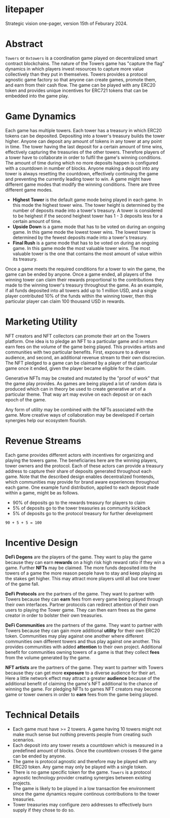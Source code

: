# litepaper

Strategic vision one-pager, version 15th of Feburary 2024.

# Abstract

`Towers` or `0xtowers` is a coordination game played on decentralized smart
contract blockchains. The nature of the Towers game has "capture the flag"
dynamics in which players invest resources to capture more value collectively
than they put in themselves. Towers provides a protocol agnostic game factory so
that anyone can create games, promote them, and earn from their cash flow. The
game can be played with any ERC20 token and provides unique incentives for
ERC721 tokens that can be embedded into the game play.

# Game Dynamics

Each game has multiple towers. Each tower has a treasury in which ERC20 tokens
can be deposited. Depositing into a tower's treasury builds the tower higher.
Anyone can deposit any amount of tokens in any tower at any point in time. The
tower having the last deposit for a certain amount of time wins, effectively
capturing the treasuries of the other towers. Therefore players of a tower have
to collaborate in order to fulfil the game's winning conditions. The amount of
time during which no more deposits happen is configured with a countdown in
number of blocks. Anyone making a deposit into any tower is always resetting the
countdown, effectively continuing the game and preventing the currently leading
tower to win. A game might have different game modes that modify the winning
conditions. There are three different game modes.

* **Highest Tower** is the default game mode being played in each game. In this
  mode the highest tower wins. The tower height is determined by the number of
  deposits made into a tower's treasury. A tower is considered to be heighest if
  the second heighest tower has 1 - 3 deposits less for a certain amount of time.
* **Upside Down** is a game mode that has to be voted on during an ongoing game.
  In this game mode the lowest tower wins. The lowest tower is determined by the
  fewest deposits made into a tower's treasury.
* **Final Rush** is a game mode that has to be voted on during an ongoing game.
  In this game mode the most valuable tower wins. The most valuable tower is the
  one that contains the most amount of value within its treasury.

Once a game meets the required conditions for a tower to win the game, the game
can be ended by anyone. Once a game ended, all players of the winning tower can
claim their rewards proportional to the contributions they made to the winning
tower's treasury throughout the game. As an example, if all funds deposited into
all towers add up to 1 million USD, and a single player contributed 10% of the
funds within the winning tower, then this particular player can claim 100
thousand USD in rewards.

# Marketing Utility

NFT creators and NFT collectors can promote their art on the Towers platform.
One idea is to pledge an NFT to a particular game and in return earn fees on the
volume of the game being played. This provides artists and communities with two
particular benefits. First, exposure to a diverse audience, and second, an
additional revenue stream to their own discrecion. The NFT pledged to a game can
be claimed by a player of that particular game once it ended, given the player
became eligible for the claim.

Generative NFTs may be created and mutated by the "proof of work" that the game
play provides. As games are being played a lot of random data is produced which
can in theory be used to create generative art of a particular theme. That way
art may evolve on each deposit or on each epoch of the game.

Any form of utility may be combined with the NFTs associated with the game. More
creative ways of collaboration may be developed if certain synergies help our
ecosystem flourish.

# Revenue Streams

Each game provides different actors with incentives for organizing and playing
the towers game. The beneficiaries here are the winning players, tower owners
and the protocol. Each of these actors can provide a treasury address to capture
their share of deposits generated throughout each game. Note that the described
design enables decentralized frontends, which communities may provide for brand
aware experiences throughout each game. One example fund distribution, applied
to each deposit made within a game, might be as follows.

* 90% of deposits go to the rewards treasury for players to claim
*  5% of deposits go to the tower treasuries as community kickback
*  5% of deposits go to the protocol treasury for further development

```
90 + 5 + 5 = 100
```

# Incentive Design

**DeFi Degens** are the players of the game. They want to play the game because
they can earn **rewards** on a high risk high reward ratio if they win a game.
Further **NFTs** may be claimed. The more funds deposited into the towers of a
game the more reason people have to stay and keep playing as the stakes get
higher. This may attract more players until all but one tower of the game fall.

**DeFi Protocols** are the partners of the game. They want to partner with
Towers because they can **earn** fees from every game being played through their
own interfaces. Partner protocols can redirect attention of their own users to
playing the Tower game. They can then earn frees as the game creator in order to
bolster their own treasuries.

**DeFi Communities** are the partners of the game. They want to partner with
Towers because they can gain more additional **utility** for their own ERC20
token. Communities may play against one another where different communities own
different towers and thus play against one another. This provides communities
with added **attention** to their own project. Additional benefit for
communities owning towers of a game is that they collect **fees** from the
volume generated by the game.

**NFT artists** are the partners of the game. They want to partner with Towers
because they can get more **exposure** to a diverse audience for their art. Here
a little network effect may attract a greater **audience** because of the
additional benefit of claiming the game's NFT additional to the chance of
winning the game. For pledging NFTs to games NFT creators may become game or
tower owners in order to **earn** fees from the game being played.

# Technical Details

* Each game must have >= 2 towers. A game having 10 towers might not make much
  sense but nothing prevents people from creating such scenarios.
* Each deposit into any tower resets a countdown which is measured in a
  predefined amount of blocks. Once the countdown crosses 0 the game can be
  ended by anyone.
* The game is protocol agnostic and therefore may be played with any ERC20
  token. Any game may only be played with a single token.
* There is no game specific token for the game. `Towers` is a protocol agnostic
  technology provider creating synergies between existing projects.
* The game is likely to be played in a low transaction fee environment since the
  game dynamics require continous contributions to the tower treasuries.
* Tower treasuries may configure zero addresses to effectively burn supply if
  they chose to do so.
